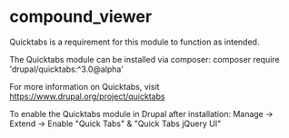 # compound_viewer

Quicktabs is a requirement for this module to function as intended.

The Quicktabs module can be installed via composer: 
    composer require 'drupal/quicktabs:^3.0@alpha'

For more information on Quicktabs, visit https://www.drupal.org/project/quicktabs

To enable the Quicktabs module in Drupal after installation: 
    Manage -> Extend -> Enable "Quick Tabs" & "Quick Tabs jQuery UI"
